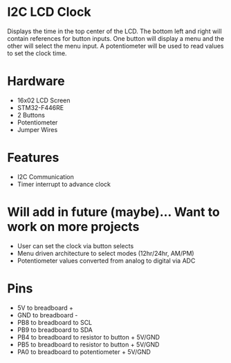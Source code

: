 # I2C LCD Clock
Displays the time in the top center of the LCD. The bottom left and right will contain references for button inputs. One button will display a menu and the other will select the menu input. A potentiometer will be used to read values to set the clock time.

# Hardware
- 16x02 LCD Screen
- STM32-F446RE
- 2 Buttons
- Potentiometer
- Jumper Wires

# Features
- I2C Communication
- Timer interrupt to advance clock

# Will add in future (maybe)... Want to work on more projects
- User can set the clock via button selects
- Menu driven architecture to select modes (12hr/24hr, AM/PM)
- Potentiometer values converted from analog to digital via ADC 

# Pins 
- 5V to breadboard + 
- GND to breadboard -
- PB8 to breadboard to SCL
- PB9 to breadboard to SDA
- PB4 to breadboard to resistor to button + 5V/GND 
- PB5 to breadboard to resistor to button + 5V/GND
- PA0 to breadboard to potentiometer + 5V/GND
